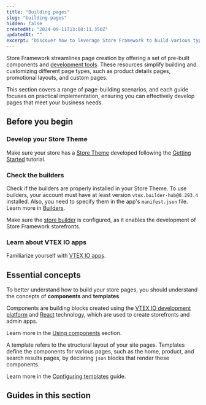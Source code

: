 ```yaml
---
title: "Building pages"
slug: "building-pages"
hidden: false
createdAt: "2024-09-11T13:08:11.350Z"
updatedAt: ""
excerpt: "Discover how to leverage Store Framework to build various types of pages tailored to your business needs."
---
```


Store Framework streamlines page creation by offering a set of pre-built components and [development tools](https://developers.vtex.com/docs/guides/developer-experience#developer-tools). These resources simplify building and customizing different page types, such as product details pages, promotional layouts, and custom pages.

This section covers a range of page-building scenarios, and each guide focuses on practical implementation, ensuring you can effectively develop pages that meet your business needs.

## Before you begin

<Steps>

### Develop your Store Theme

Make sure your store has a [Store Theme](https://developers.vtex.com/docs/guides/vtex-io-documentation-store-theme) developed following the [Getting Started](https://developers.vtex.com/docs/guides/getting-started-3) tutorial.

### Check the builders

Check if the builders are properly installed in your Store Theme. To use builders, your account must have at least version `vtex.builder-hub@0.293.4` installed. Also, you need to specify them in the app's `manifest.json` file. Learn more in [Builders](https://developers.vtex.com/docs/guides/vtex-io-documentation-builders).

Make sure the [store builder](https://developers.vtex.com/docs/guides/vtex-io-documentation-store-builder) is configured, as it enables the development of Store Framework storefronts.

### Learn about VTEX IO apps

Familiarize yourself with [VTEX IO apps](https://developers.vtex.com/docs/vtex-io-apps).

</Steps>

## Essential concepts

To better understand how to build your store pages, you should understand the concepts of **components** and **templates**.

Components are building blocks created using the [VTEX IO development platform](https://developers.vtex.com/docs/guides/vtex-io-documentation-what-is-vtex-io) and [React](https://react.dev/) technology, which are used to create storefronts and admin apps.

Learn more in the [Using components](https://developers.vtex.com/docs/guides/using-components) section.

A template refers to the structural layout of your site pages. Templates define the components for various pages, such as the home, product, and search results pages, by declaring `json` blocks that render these components.

Learn more in the [Configuring templates](https://developers.vtex.com/docs/guides/vtex-io-documentation-4-configuringtemplates) guide.

## Guides in this section

<Flex>

<WhatsNextCard
title="Building a product details page"
description="Discover how to create a product details page for your store."
linkTo="https://developers.vtex.com/docs/guides/vtex-io-documentation-building-a-product-details-page"
linkTitle="See more"
/>

<WhatsNextCard
title="Building a search results page with multiple layouts"
description="Learn how to create search result pages leveraging our VTEX IO apps."
linkTo="https://developers.vtex.com/docs/guides/vtex-io-documentation-building-a-search-results-page-with-multiple-layouts"
/>

<WhatsNextCard
title="Creating a Black Friday page from template"
description="Explore our templates to create promotional pages."
linkTo="https://developers.vtex.com/docs/guides/vtex-io-documentation-creating-a-black-friday-page-from-template"
linkTitle="See more"
/>

<WhatsNextCard
title="Creating a custom search results page"
description="Learn how to customize your search results page and enhance user interaction."
linkTo="https://developers.vtex.com/docs/guides/vtex-io-documentation-creating-a-custom-search-results-page"
linkTitle="See more"
/>

<WhatsNextCard
title="Creating a new custom page"
description="Understand the process of building a custom page that meets specific business needs."
linkTo="https://developers.vtex.com/docs/guides/vtex-io-documentation-creating-a-new-custom-page"
linkTitle="See more"
/>

<WhatsNextCard
title="Customizing the Header and Footer blocks by page"
description="Discover how to optimize your site’s navigation by customizing header and footer blocks by page."
linkTo="https://developers.vtex.com/docs/guides/vtex-io-documentation-customizing-the-header-and-footer-blocks-by-page"
linkTitle="See more"
/>

<WhatsNextCard
title="Creating an institutional page with Content types"
description="Learn how to create an institutional page using various content types."
linkTo="https://developers.vtex.com/docs/guides/creating-an-institutional-page-with-content-types-1"
linkTitle="See more"
/>

</Flex>
